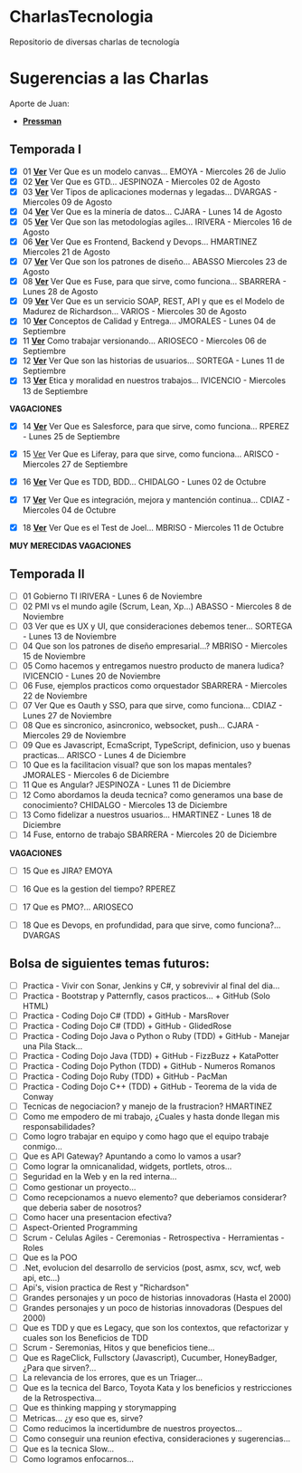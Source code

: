 # CharlasTecnologia
Repositorio de diversas charlas de tecnología

# Sugerencias a las Charlas
Aporte de Juan:
- [**Pressman**](http://cotana.informatica.edu.bo/downloads/ld-Ingenieria.de.software.enfoque.practico.7ed.Pressman.PDF)

 
## Temporada I

- [x] 01	**[Ver](https://github.com/silverfox78/CharlasTecnologia/tree/master/Temporada_S01/S01_01_Modelo_Canvas%20-%20EMOYA)** Ver Que es un modelo canvas…	EMOYA	-	Miercoles 26 de Julio
- [x] 02	**[Ver](https://github.com/silverfox78/CharlasTecnologia/tree/master/Temporada_S01/S01_02_GTD%20-%20JESPINOZA)** Ver Que es GTD…	JESPINOZA	-	Miercoles 02 de Agosto
- [x] 03	**[Ver](https://github.com/silverfox78/CharlasTecnologia/tree/master/Temporada_S01/S01_03_Aplicaciones%20modernas%20y%20legadas%20-%20DVARGAS)** Ver Tipos de aplicaciones modernas y legadas…	DVARGAS	-	Miercoles 09 de Agosto
- [x] 04	**[Ver](https://github.com/silverfox78/CharlasTecnologia/tree/master/Temporada_S01/S01_04_Mineria_Datos%20-%20CJARA)** Ver Que es la minería de datos…	CJARA	-	Lunes 14 de Agosto
- [x] 05	**[Ver](https://github.com/silverfox78/CharlasTecnologia/tree/master/Temporada_S01/S01_05_Metodologias_Agiles%20-%20IRIVERA)** Ver Que son las metodologías agiles…	IRIVERA	-	Miercoles 16 de Agosto
- [x] 06	**[Ver](https://github.com/silverfox78/CharlasTecnologia/tree/master/Temporada_S01/S01_06_Frontend_Backend_y_Devops%20-%20HMARTINEZ)** Ver Que es Frontend, Backend y Devops…	HMARTINEZ	Miercoles 21 de Agosto
- [x] 07	**[Ver](https://github.com/silverfox78/CharlasTecnologia/tree/master/Temporada_S01/S01_07_Patrones_de_Diseño%20-%20ABASSO)** Ver Que son los patrones de diseño…	ABASSO	Miercoles 23 de Agosto
- [x] 08	**[Ver](https://github.com/silverfox78/CharlasTecnologia/tree/master/Temporada_S01/S01_08_Fuse%20-%20SBARRERA)** Ver Que es Fuse, para que sirve, como funciona…	SBARRERA	-	Lunes 28 de Agosto
- [x] 09	**[Ver](https://github.com/silverfox78/CharlasTecnologia/tree/master/Temporada_S01/S01_09_Soap_Rest_Api_Richardson%20-%20CIBACACHE)** Ver Que es un servicio SOAP, REST, API y que es el Modelo de Madurez de Richardson… 	VARIOS	-	Miercoles 30 de Agosto
- [x] 10	**[Ver](https://github.com/silverfox78/CharlasTecnologia/tree/master/Temporada_S01/S01_10_Conceptos_de_Calidad_y_Entrega%20-%20JMORALES)** Conceptos de Calidad y Entrega...	JMORALES	-	Lunes 04 de Septiembre
- [X] 11	**[Ver](https://github.com/silverfox78/CharlasTecnologia/tree/master/Temporada_S01/S01_11_Trabajo_Versionado%20-%20ARIOSECO)** Como trabajar versionando...	ARIOSECO	-	Miercoles 06 de Septiembre
- [X] 12	**[Ver](https://github.com/silverfox78/CharlasTecnologia/tree/master/Temporada_S01/S01_12_Historias_de_Usuario%20-%20SORTEGA)** Ver Que son las historias de usuarios…	SORTEGA		-	Lunes 11 de Septiembre
- [X] 13	**[Ver](https://github.com/silverfox78/CharlasTecnologia/tree/master/Temporada_S01/S01_13_Etica_y_Moral%20IVICENCIO)** Etica y moralidad en nuestros trabajos...	IVICENCIO	-	Miercoles 13 de Septiembre

**VAGACIONES**

- [X] 14	**[Ver](https://github.com/silverfox78/CharlasTecnologia/tree/master/Temporada_S01/S01_14_Salesforce%20-%20RPEREZ)** Ver Que es Salesforce, para que sirve, como funciona…	RPEREZ	-	Lunes 25 de Septiembre
- [X] 15	[Ver](https://github.com/silverfox78/CharlasTecnologia) Ver Que es Liferay, para que sirve, como funciona…	ARISCO	-	Miercoles 27 de Septiembre
- [X] 16	**[Ver](https://github.com/silverfox78/CharlasTecnologia/tree/master/Temporada_S01/S01_16_TDD_y_BDD%20-%20CHIDALGO)** Ver Que es TDD, BDD…	CHIDALGO	-	Lunes 02 de Octubre
- [X] 17	**[Ver](https://github.com/silverfox78/CharlasTecnologia/tree/master/Temporada_S01/S01_17_Ver_Que_es_integracion_mejora_y_mantencion_continua%20-%20CDIAZ)** Ver Que es integración, mejora y mantención continua…	CDIAZ	-	Miercoles 04 de Octubre
- [X] 18	**[Ver](https://github.com/silverfox78/CharlasTecnologia/tree/master/Temporada_S01/S01_18_Test_de_Joel%20-%20MBRISO)** Ver Que es el Test de Joel…	MBRISO	-	Miercoles 11 de Octubre


**MUY MERECIDAS VAGACIONES**


## Temporada II

- [ ] 01	Gobierno TI	IRIVERA	-	Lunes 6 de Noviembre
- [ ] 02	PMI vs el mundo agile (Scrum, Lean, Xp...)	ABASSO	-	Miercoles 8 de Noviembre
- [ ] 03	Ver que es UX y UI, que consideraciones debemos tener...	SORTEGA	-	Lunes 13 de Noviembre
- [ ] 04	Que son los patrones de diseño empresarial...?	MBRISO	-	Miercoles 15 de Noviembre
- [ ] 05	Como hacemos y entregamos nuestro producto de manera ludica?	IVICENCIO	-	Lunes 20 de Noviembre
- [ ] 06	Fuse, ejemplos practicos como orquestador	SBARRERA	-	Miercoles 22 de Noviembre
- [ ] 07	Ver Que es Oauth y SSO, para que sirve, como funciona…	CDIAZ	-	Lunes 27 de Noviembre
- [ ] 08	Que es sincronico, asincronico, websocket, push...	CJARA	-	Miercoles 29 de Noviembre
- [ ] 09	Que es Javascript, EcmaScript, TypeScript, definicion, uso y buenas practicas...	ARISCO	-	Lunes 4 de Diciembre
- [ ] 10	Que es la facilitacion visual? que son los mapas mentales?	JMORALES	-	Miercoles 6 de Diciembre
- [ ] 11	Que es Angular?	JESPINOZA	-	Lunes 11 de Diciembre
- [ ] 12	Como abordamos la deuda tecnica? como generamos una base de conocimiento?	CHIDALGO	-	Miercoles 13 de Diciembre
- [ ] 13	Como fidelizar a nuestros usuarios...	HMARTINEZ	-	Lunes 18 de Diciembre
- [ ] 14	Fuse, entorno de trabajo	SBARRERA	-	Miercoles 20 de Diciembre

**VAGACIONES**

- [ ] 15	Que es JIRA?	EMOYA
- [ ] 16	Que es la gestion del tiempo?	RPEREZ
- [ ] 17	Que es PMO?...	ARIOSECO
- [ ] 18	Que es Devops, en profundidad, para que sirve, como funciona?...	DVARGAS



## Bolsa de siguientes temas futuros:
- [ ] Practica - Vivir con Sonar, Jenkins y C#, y sobrevivir al final del dia...
- [ ] Practica - Bootstrap y Patternfly, casos practicos... + GitHub (Solo HTML)
- [ ] Practica - Coding Dojo C# (TDD) + GitHub - MarsRover
- [ ] Practica - Coding Dojo C# (TDD) + GitHub - GlidedRose
- [ ] Practica - Coding Dojo Java o Python o Ruby (TDD) + GitHub - Manejar una Pila Stack...
- [ ] Practica - Coding Dojo Java (TDD) + GitHub - FizzBuzz + KataPotter
- [ ] Practica - Coding Dojo Python (TDD) + GitHub - Numeros Romanos
- [ ] Practica - Coding Dojo Ruby (TDD) + GitHub - PacMan
- [ ] Practica - Coding Dojo C++ (TDD) + GitHub - Teorema de la vida de Conway
- [ ] Tecnicas de negociacion? y manejo de la frustracion?	HMARTINEZ
- [ ] Como me empodero de mi trabajo, ¿Cuales y hasta donde llegan mis responsabilidades?
- [ ] Como logro trabajar en equipo y como hago que el equipo trabaje conmigo...
- [ ] Que es API Gateway? Apuntando a como lo vamos a usar?
- [ ] Como lograr la omnicanalidad, widgets, portlets, otros...
- [ ] Seguridad en la Web y en la red interna...
- [ ] Como gestionar un proyecto...
- [ ] Como recepcionamos a nuevo elemento? que deberiamos considerar? que deberia saber de nosotros?
- [ ] Como hacer una presentacion efectiva?
- [ ] Aspect-Oriented Programming
- [ ] Scrum - Celulas Agiles - Ceremonias - Retrospectiva - Herramientas - Roles
- [ ] Que es la POO
- [ ] .Net, evolucion del desarrollo de servicios (post, asmx, scv, wcf, web api, etc...)
- [ ] Api's, vision practica de Rest y "Richardson"
- [ ] Grandes personajes y un poco de historias innovadoras (Hasta el 2000)
- [ ] Grandes personajes y un poco de historias innovadoras (Despues del 2000)
- [ ] Que es TDD y que es Legacy, que son los contextos, que refactorizar y cuales son los Beneficios de TDD
- [ ] Scrum - Seremonias, Hitos y que beneficios tiene...
- [ ] Que es RageClick, Fullsctory (Javascript), Cucumber, HoneyBadger, ¿Para que sirven?...
- [ ] La relevancia de los errores, que es un Triager...
- [ ] Que es la tecnica del Barco, Toyota Kata y los beneficios y restricciones de la Retrospectiva...
- [ ] Que es thinking mapping y storymapping
- [ ] Metricas... ¿y eso que es, sirve?
- [ ] Como reducimos la incertidumbre de nuestros proyectos...
- [ ] Como conseguir una reunion efectiva, consideraciones y sugerencias...
- [ ] Que es la tecnica Slow...
- [ ] Como logramos enfocarnos...